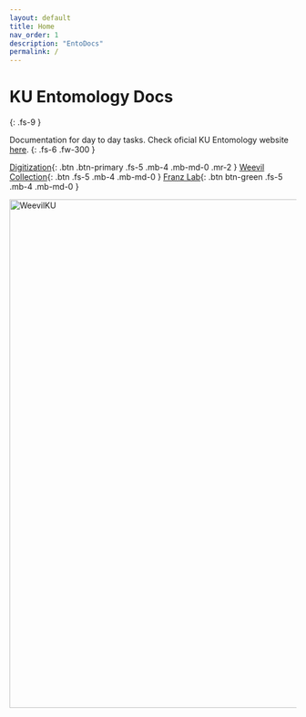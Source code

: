 ```yaml
---
layout: default
title: Home
nav_order: 1
description: "EntoDocs"
permalink: /
---
```


# KU Entomology Docs
{: .fs-9 }

Documentation for day to day tasks. Check oficial KU Entomology website [here](https://biodiversity.ku.edu/entomology). 
{: .fs-6 .fw-300 }

[Digitization](https://kuentodocs.github.io/franzlab/workflows/digitization/){: .btn .btn-primary .fs-5 .mb-4 .mb-md-0 .mr-2 } [Weevil Collection](https://weevil.symbiota.org/portal/collections/misc/collprofiles.php?collid=12){: .btn .fs-5 .mb-4 .mb-md-0 } 
[Franz Lab](https://kuentodocs.github.io/franzlab/franzlab/){: .btn btn-green .fs-5 .mb-4 .mb-md-0 } 


<img width="1920" height="892" alt="WeevilKU" src="https://github.com/user-attachments/assets/b97e5d0e-d4b6-4541-a738-bc36e7edc3a7" />





